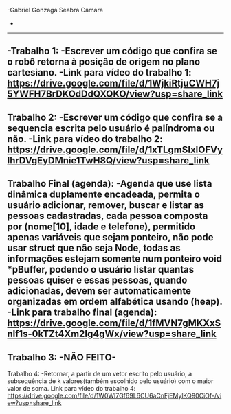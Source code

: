 -Gabriel Gonzaga Seabra Câmara

-
-------------
-Trabalho 1:
-Escrever um código que confira se o robô retorna à posição de origem no plano cartesiano.
-Link para vídeo do trabalho 1: https://drive.google.com/file/d/1WjkiRtjuCWH7j5YWFH7BrDKOdDdQXQKO/view?usp=share_link
-------------
Trabalho 2:
-Escrever um código que confira se a sequencia escrita pelo usuário é palíndroma ou não.
-Link para vídeo do trabalho 2: https://drive.google.com/file/d/1xTLgmSIxIOFVyIhrDVgEyDMnie1TwH8Q/view?usp=share_link
-------------
Trabalho Final (agenda):
-Agenda que use lista dinâmica duplamente encadeada, permita o usuário adicionar, remover, buscar e listar as pessoas cadastradas, cada pessoa composta por (nome[10], idade e telefone), permitido apenas variáveis que sejam ponteiro, não pode usar struct que não seja Node, todas as informações estejam somente num ponteiro void *pBuffer, podendo o usuário listar quantas pessoas quiser e essas pessoas, quando adicionadas, devem ser automaticamente organizadas em ordem alfabética usando (heap).
-Link para trabalho final (agenda): https://drive.google.com/file/d/1fMVN7gMKXxSnlf1s-0kTZt4Xm2Ig4gWx/view?usp=share_link
-----------
Trabalho 3:
-NÃO FEITO-
-----------
Trabalho 4:
-Retornar, a partir de um vetor escrito pelo usuário, a subsequência de k valores(também escolhido pelo usuário) com o maior valor de soma.
Link para vídeo do trabalho 4: https://drive.google.com/file/d/1W0Wl7Gf69L6CU6aCnFjEMylKQ90CiOf-/view?usp=share_link


